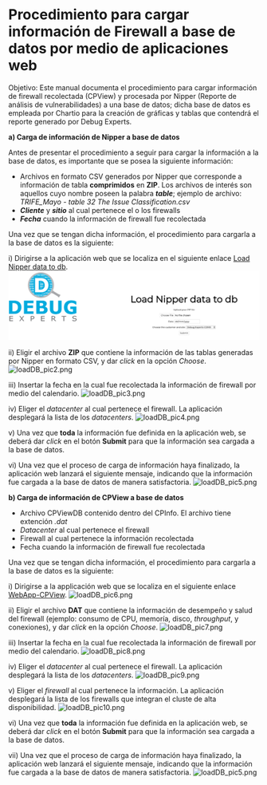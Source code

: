 # Procedimiento para cargar información de Firewall a base de datos por medio de aplicaciones web

Objetivo: Este manual documenta el procedimiento para cargar información de firewall recolectada (CPView) y procesada por Nipper (Reporte de análisis de vulnerabilidades) a una base de datos; dicha base de datos es empleada por Chartio para la creación de gráficas y tablas que contendrá el reporte generado por Debug Experts.

**a) Carga de información de Nipper a base de datos**

Antes de presentar el procedimiento a seguir para cargar la información a la base de datos, es importante que se posea la siguiente información:

   * Archivos en formato CSV generados por Nipper que corresponde a información de tabla __comprimidos__ en **ZIP**. Los archivos de interés son aquellos cuyo nombre poseen la palabra ***table***; ejemplo de archivo: *TRIFE_Mayo - table 32 The Issue Classification.csv*
   * ***Cliente*** y ***sitio*** al cual pertenece el o los firewalls
   * ***Fecha*** cuando la información de firewall fue recolectada

   Una vez que se tengan dicha información, el procedimiento para cargarla a la base de datos es la siguiente:

   i) Dirigirse a la aplicación web que se localiza en el siguiente enlace [Load Nipper data to db](https://doc.dexperts.com.mx:8123/loadnipper).
   ![loadDB_pic1.png](Images/loadDB_pic1.png)

   ii) Eligir el archivo **ZIP** que contiene la información de las tablas generadas por Nipper en formato CSV, y dar *click* en la opción *Choose*.
   ![loadDB_pic2.png](https://raw.githubusercontent.com/miguelDE/services-manual/master/manual/Images/loadDB_pic2.png)

   iii) Insertar la fecha en la cual fue recolectada la información de firewall por medio del calendario.
   ![loadDB_pic3.png](https://raw.githubusercontent.com/miguelDE/services-manual/master/manual/Images/loadDB_pic3.png)

   iv) Eliger el *datacenter* al cual pertenece el firewall. La aplicación desplegará la lista de los *datacenters*.
   ![loadDB_pic4.png](https://raw.githubusercontent.com/miguelDE/services-manual/master/manual/Images/loadDB_pic4.png)

   v) Una vez que **toda** la información fue definida en la aplicación web, se deberá dar *click* en el botón **Submit** para que la información sea cargada a la base de datos.

   vi) Una vez que el proceso de carga de información haya finalizado, la aplicación web lanzará el siguiente mensaje, indicando que la información fue cargada a la base de datos de manera satisfactoria.
![loadDB_pic5.png](https://raw.githubusercontent.com/miguelDE/services-manual/master/manual/Images/loadDB_pic5.png)

**b) Carga de información de CPView a base de datos**
   * Archivo CPViewDB contenido dentro del CPInfo. El archivo tiene extención *.dat*
   * *Datacenter* al cual pertenece el firewall
   * Firewall al cual pertenece la información recolectada
   * Fecha cuando la información de firewall fue recolectada

   Una vez que se tengan dicha información, el procedimiento para cargarla a la base de datos es la siguiente:

   i) Dirigirse a la applicación web que se localiza en el siguiente enlace [WebApp-CPView](http://172.16.0.225:6060).
   ![loadDB_pic6.png](https://raw.githubusercontent.com/miguelDE/services-manual/master/manual/Images/loadDB_pic6.png)

   ii) Eligir el archivo **DAT** que contiene la información de desempeño y salud del firewall (ejemplo: consumo de CPU, memoría, disco, *throughput*, y conexiones), y dar *click* en la opción *Choose*.
   ![loadDB_pic7.png](https://raw.githubusercontent.com/miguelDE/services-manual/master/manual/Images/loadDB_pic7.png)

   iii) Insertar la fecha en la cual fue recolectada la información de firewall por medio del calendario.
   ![loadDB_pic8.png](https://raw.githubusercontent.com/miguelDE/services-manual/master/manual/Images/loadDB_pic8.png)

   iv) Eliger el *datacenter* al cual pertenece el firewall. La aplicación desplegará la lista de los *datacenters*.
   ![loadDB_pic9.png](https://raw.githubusercontent.com/miguelDE/services-manual/master/manual/Images/loadDB_pic9.png)

   v) Eliger el *firewall* al cual pertenece la información. La aplicación desplegará la lista de los firewalls que integran el cluste de alta disponibilidad.
   ![loadDB_pic10.png](https://raw.githubusercontent.com/miguelDE/services-manual/master/manual/Images/loadDB_pic10.png)

   vi) Una vez que **toda** la información fue definida en la aplicación web, se deberá dar *click* en el botón **Submit** para que la información sea cargada a la base de datos.

   vii) Una vez que el proceso de carga de información haya finalizado, la aplicación web lanzará el siguiente mensaje, indicando que la información fue cargada a la base de datos de manera satisfactoria.
![loadDB_pic5.png](https://raw.githubusercontent.com/miguelDE/services-manual/master/manual/Images/loadDB_pic5.png)
